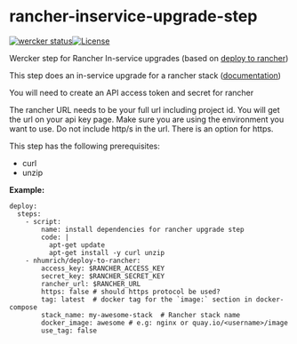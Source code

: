 # rancher-inservice-upgrade-step
[![wercker status](https://app.wercker.com/status/c1be753746f7aa46e4781cb3339a85e3/s "wercker status")](https://app.wercker.com/project/bykey/c1be753746f7aa46e4781cb3339a85e3)[![License](http://img.shields.io/:license-mit-blue.svg)](http://doge.mit-license.org)

Wercker step for Rancher In-service upgrades (based on [deploy to rancher](https://app.wercker.com/#applications/562131917b474cd81106a58c/tab/details))

This step does an in-service upgrade for a rancher stack ([documentation](http://docs.rancher.com/rancher/rancher-compose/upgrading/))

You will need to create an API access token and secret for rancher

The rancher URL needs to be your full url including project id. You will get the url on your api key page. Make sure you are using the environment you want to use. Do not include http/s in the url. There is an option for https.

This step has the following prerequisites:
 - curl
 - unzip


**Example:**

    deploy:
      steps:
        - script:
            name: install dependencies for rancher upgrade step
            code: |
              apt-get update
              apt-get install -y curl unzip 
        - nhumrich/deploy-to-rancher:
            access_key: $RANCHER_ACCESS_KEY
            secret_key: $RANCHER_SECRET_KEY
            rancher_url: $RANCHER_URL
            https: false # should https protocol be used?
            tag: latest  # docker tag for the `image:` section in docker-compose
            stack_name: my-awesome-stack  # Rancher stack name
            docker_image: awesome # e.g: nginx or quay.io/<username>/image
            use_tag: false
